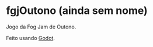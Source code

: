 fgjOutono (ainda sem nome)
==========================
Jogo da Fog Jam de Outono.

Feito usando [Godot](https://godotengine.org/).
